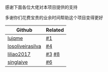 感谢下面各位大佬对本项目提供的支持

多谢你们花费宝贵的业余时间帮助这个项目变得更好

| Github                                                  | Related                                                                                                                 |
| --------                                                | ---------                                                                                                               |
| [lujqme](https://github.com/lujqme)                     | [#1](https://github.com/leisurelicht/wtfpython-cn/pull/1)                                                               |
| [losoliveirasilva](https://github.com/losoliveirasilva) | [#4](https://github.com/leisurelicht/wtfpython-cn/pull/4)                                                               |
| [liliao2017](https://github.com/liliao2017)             | [#3](https://github.com/leisurelicht/wtfpython-cn/issues/3) [#8](https://github.com/leisurelicht/wtfpython-cn/issues/8) |
| [singlaive](https://github.com/singlaive)               | [#6](https://github.com/leisurelicht/wtfpython-cn/issues/6)                                                             |
